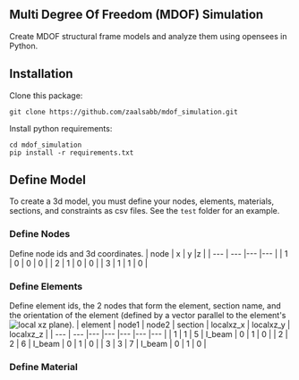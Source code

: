 ## Multi Degree Of Freedom (MDOF) Simulation 
Create MDOF structural frame models and analyze them using opensees in Python.
## Installation
Clone this package:
```
git clone https://github.com/zaalsabb/mdof_simulation.git
```
Install python requirements:
```
cd mdof_simulation
pip install -r requirements.txt
```
## Define Model
To create a 3d model, you must define your nodes, elements, materials, sections, and constraints as csv files. See the `test` folder for an example.

### Define Nodes
Define node ids and 3d coordinates.
| node  | x | y |z |
| --- | --- |--- |--- |
| 1	| 0	| 0	| 0 |
| 2	| 1	| 0	| 0 |
| 3	| 1	| 1	| 0 |

### Define Elements
Define element ids, the 2 nodes that form the element, section name, and the orientation of the element (defined by a vector parallel to the element's ![local xz plane](https://opensees.berkeley.edu/wiki/index.php/Linear_Transformation)).
| element  | node1 | node2 | section | localxz_x | localxz_y | localxz_z |
| --- | --- |--- |--- |--- |--- |--- |
| 1	| 1	| 5	| I_beam | 0 | 1 | 0 |
| 2	| 2	| 6	| I_beam | 0 | 1 | 0 |
| 3	| 3	| 7	| I_beam | 0 | 1 | 0 |

### Define Material
